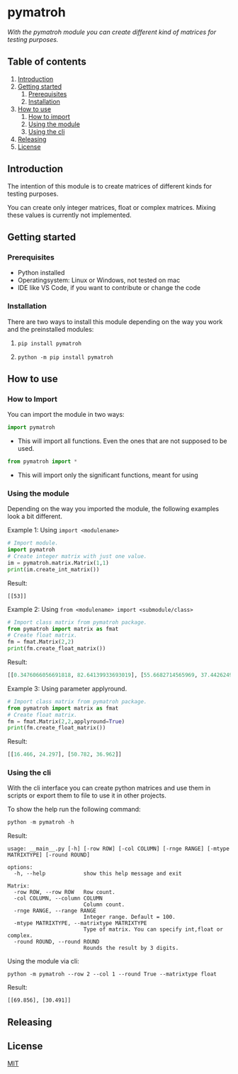 # pymatroh

_With the pymatroh module you can create different kind of matrices for testing purposes._

## Table of contents

1. [Introduction](#introduction)
2. [Getting started](#getting-started)
    1. [Prerequisites](#prerequisites)
    2. [Installation](#installation)
3. [How to use](#how-to-use)
    1. [How to import](#how-to-import)
    2. [Using the module](#using-the-module)
    3. [Using the cli](#using-the-cli)
4. [Releasing](#releasing)
5. [License](/LICENSE)

## Introduction

The intention of this module is to create matrices of different kinds for testing purposes.

You can create only integer matrices, float or complex matrices. Mixing these values is currently not implemented.

## Getting started

### Prerequisites

- Python installed
- Operatingsystem: Linux or Windows, not tested on mac
- IDE like VS Code, if you want to contribute or change the code

### Installation

There are two ways to install this module depending on the way you work and the preinstalled modules:

1. ```pip install pymatroh```

2. ```python -m pip install pymatroh```

## How to use

### How to Import

You can import the module in two ways:

```python
import pymatroh
```

- This will import all functions. Even the ones that are not supposed to be used.

```python
from pymatroh import *
```

- This will import only the significant functions, meant for using

### Using the module

Depending on the way you imported the module, the following examples look a bit different.

Example 1: Using ```import <modulename>```
```python
# Import module.
import pymatroh
# Create integer matrix with just one value.
im = pymatroh.matrix.Matrix(1,1)
print(im.create_int_matrix())  
```
Result:
```
[[53]]
```

Example 2: Using ```from <modulename> import <submodule/class>```
```python
# Import class matrix from pymatroh package.
from pymatroh import matrix as fmat
# Create float matrix.
fm = fmat.Matrix(2,2)
print(fm.create_float_matrix())
```
Result:
```python
[[0.3476066056691818, 82.64139933693019], [55.6682714565969, 37.442624968338635]]
```
Example 3: Using parameter applyround.
```python
# Import class matrix from pymatroh package.
from pymatroh import matrix as fmat
# Create float matrix.
fm = fmat.Matrix(2,2,applyround=True)
print(fm.create_float_matrix())
```
Result:
```python
[[16.466, 24.297], [50.782, 36.962]]
```


### Using the cli

With the cli interface you can create python matrices and use them in scripts or export them to file
to use it in other projects.

To show the help run the following command:

```python
python -m pymatroh -h
```
Result:
```
usage: __main__.py [-h] [-row ROW] [-col COLUMN] [-rnge RANGE] [-mtype MATRIXTYPE] [-round ROUND]

options:
  -h, --help            show this help message and exit

Matrix:
  -row ROW, --row ROW   Row count.
  -col COLUMN, --column COLUMN
                        Column count.
  -rnge RANGE, --range RANGE
                        Integer range. Default = 100.
  -mtype MATRIXTYPE, --matrixtype MATRIXTYPE
                        Type of matrix. You can specify int,float or complex.
  -round ROUND, --round ROUND
                        Rounds the result by 3 digits.
```
Using the module via cli:
```
python -m pymatroh --row 2 --col 1 --round True --matrixtype float
```
Result:
```
[[69.856], [30.491]]
```

## Releasing

## License

[MIT](./LICENSE)
